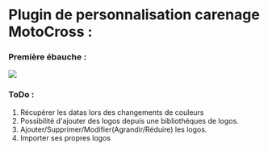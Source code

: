 # Plugin de personnalisation carenage MotoCross :

### Première ébauche :

![](https://i.imgur.com/DeXY55D.gif)


### ToDo :

1. Récupérer les datas lors des changements de couleurs
2. Possibilité d'ajouter des logos depuis une bibliothéques de logos.
3. Ajouter/Supprimer/Modifier(Agrandir/Réduire) les logos.
4. Importer ses propres logos

